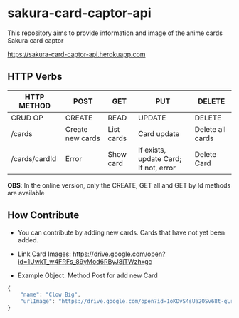 # sakura-card-captor-api

This repository aims to provide information and image of the anime cards Sakura card captor

https://sakura-card-captor-api.herokuapp.com

## HTTP Verbs

| HTTP METHOD   | POST             | GET        | PUT                                   | DELETE |
| -----------   | ---------------  | ---------  | ------------------------------------  | ------ |
| CRUD OP       | CREATE           | READ       | UPDATE                                | DELETE |
| /cards        | Create new cards | List cards | Card update                           | Delete all cards |
| /cards/cardId | Error            | Show card  | If exists, update Card; If not, error | Delete Card |


<strong>OBS</strong>: In the online version, only the CREATE, GET all and GET by Id methods are available

## How Contribute

- You can contribute by adding new cards. Cards that have not yet been added.
- Link Card Images: https://drive.google.com/open?id=1UwkT_w4FRFs_89yMod6RByJ8jTWzhxgc

 - Example Object: Method Post for add new Card

```javascript
{
	"name": "Clow Big",
	"urlImage": "https://drive.google.com/open?id=1oKDvS4sUa2OSv68t-qLrPAkO3Z-nlKmJ"
}
```
